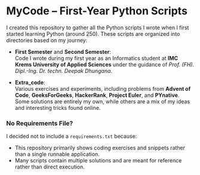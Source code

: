 # MyCode – First-Year Python Scripts

I created this repository to gather all the Python scripts I wrote when I first started learning Python (around 250). These scripts are organized into directories based on my journey:

- **First Semester** and **Second Semester**:  
  Code I wrote during my first year as an Informatics student at **IMC Krems University of Applied Sciences** under the guidance of *Prof. (FH). Dipl.-Ing. Dr. techn. Deepak Dhungana*.

- **Extra_code**:  
  Various exercises and experiments, including problems from **Advent of Code**, **GeeksForGeeks**, **HackerRank**, **Project Euler**, and **PYnative**. Some solutions are entirely my own, while others are a mix of my ideas and interesting tricks found online.

### No Requirements File?
I decided not to include a `requirements.txt` because:
- This repository primarily shows coding exercises and snippets rather than a single runnable application.
- Many scripts contain multiple solutions and are meant for reference rather than direct execution.
